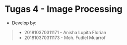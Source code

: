 # Tugas 4 - Image Processing
- Develop by:
> - 201810370311171 - Anisha Lupita Florian
> - 201810370311173 - Moh. Fudlel Muarrof
